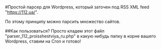 #Простой парсер для Wordpress, который заточен под RSS XML feed  "https://112.ua/".

По этому принципу можно парсить множество сайтов.

##Как пользоваться?
Просто кладем этот файл "parser_112_proisshestviya_ru.php" в какую нибудь папку в корне вашего Wordpress, ставим на Cron и готово!
